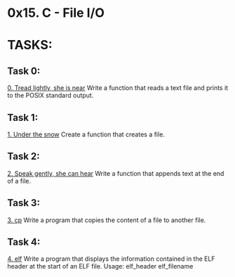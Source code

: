 # 0x15. C - File I/O

# TASKS:

## Task 0:
[0. Tread lightly, she is near](0-read_textfile.c)
Write a function that reads a text file and prints it to the POSIX standard output.

## Task 1:
[1. Under the snow](1-create_file.c)
Create a function that creates a file.

## Task 2:
[2. Speak gently, she can hear](2-append_text_to_file.c)
Write a function that appends text at the end of a file.

## Task 3:
[3. cp](3-cp.c)
Write a program that copies the content of a file to another file.

## Task 4:
[4. elf](100-elf_header.c)
Write a program that displays the information contained in the ELF header at the start of an ELF file.
Usage: elf_header elf_filename
